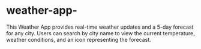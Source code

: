 # weather-app-
This Weather App provides real-time weather updates and a 5-day forecast for any city. Users can search by city name to view the current temperature, weather conditions, and an icon representing the forecast.

